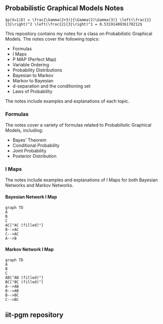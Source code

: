## Probabilistic Graphical Models Notes

`$p(X=1|D) = \frac{\Gamma(2+3)}{\Gamma(2)\Gamma(3)} \left(\frac{1}{3}\right)^2 \left(\frac{2}{3}\right)^1 = 0.5319148936170212$`

This repository contains my notes for a class on Probabilistic Graphical Models. The notes cover the following topics:

- Formulas
- I Maps
- P MAP (Perfect Map)
- Variable Ordering
- Probability Distributions
- Bayesian to Markov
- Markov to Bayesian
- d-separation and the conditioning set
- Laws of Probability

The notes include examples and explanations of each topic. 

### Formulas

The notes cover a variety of formulas related to Probabilistic Graphical Models, including:

- Bayes' Theorem
- Conditional Probability
- Joint Probability
- Posterior Distribution

### I Maps

The notes include examples and explanations of I Maps for both Bayesian Networks and Markov Networks. 

#### Bayesian Network I Map

```mermaid
graph TD
A
B
C
AC["AC (filled)"]
B-->AC
C-->AC
A-->B
```
#### Markov Network I Map
```mermaid
graph TD
A
B
C
AB["AB (filled)"]
BC["BC (filled)"]
A-->AB
B-->AB
B-->BC
C-->BC
```
## iit-pgm repository

